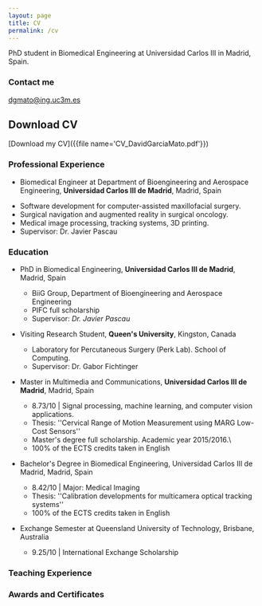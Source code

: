 ```yaml
---
layout: page
title: CV
permalink: /cv
---
```


PhD student in Biomedical Engineering at Universidad Carlos III in Madrid, Spain.

### Contact me

[dgmato@ing.uc3m.es](mailto:dgmato@ing.uc3m.es)

## Download CV
[Download my CV]({{file name='CV_DavidGarciaMato.pdf'}})

### Professional Experience

* Biomedical Engineer at Department of Bioengineering and Aerospace Engineering, **Universidad Carlos III de Madrid**, Madrid, Spain
- Software development for computer-assisted maxillofacial surgery.
- Surgical navigation and augmented reality in surgical oncology.
- Medical image processing, tracking systems, 3D printing.  
- Supervisor: Dr. Javier Pascau   



### Education
* PhD in Biomedical Engineering, **Universidad Carlos III de Madrid**, Madrid, Spain
  - BiiG Group, Department of Bioengineering and Aerospace Engineering
  - PIFC full scholarship
  - Supervisor: *Dr. Javier Pascau*

* Visiting Research Student, **Queen's University**, Kingston, Canada
  - Laboratory for Percutaneous Surgery (Perk Lab). School of Computing. 
  - Supervisor: Dr. Gabor Fichtinger

* Master in Multimedia and Communications, **Universidad Carlos III de Madrid**, Madrid, Spain
  - 8.73/10 | Signal processing, machine learning, and computer vision applications.
  - Thesis: ''Cervical Range of Motion Measurement using MARG Low-Cost Sensors''
  - Master's degree full scholarship. Academic year 2015/2016.\\
  - 100\% of the ECTS credits taken in English

* Bachelor's Degree in Biomedical Engineering, Universidad Carlos III de Madrid, Madrid, Spain
  - 8.42/10 | Major: Medical Imaging 
  - Thesis: ''Calibration developments for multicamera optical tracking systems''
  - 100\% of the ECTS credits taken in English

* Exchange Semester at Queensland University of Technology, Brisbane, Australia
  - 9.25/10 | International Exchange Scholarship

### Teaching Experience

### Awards and Certificates
